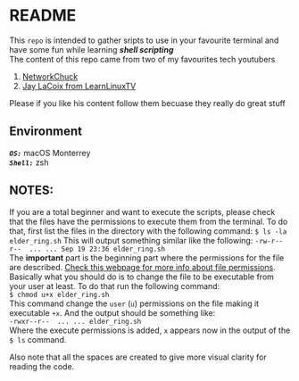 # README  
This `repo` is intended to gather sripts to use in your favourite terminal and have some fun while learning ***shell scripting***  
The content of this repo came from two of my favourites tech youtubers
1. [NetworkChuck](https://www.youtube.com/c/NetworkChuck)
2. [Jay LaCoix from LearnLinuxTV](https://www.learnlinux.tv)

Please if you like his content follow them becuase they really do great stuff    
  
## Environment  
***`OS:`*** macOS Monterrey  
***`Shell:`*** zsh  
## NOTES:  
If you are a total beginner and  want to execute the scripts, please check that the files have the permissions to execute them from the terminal. To do that, first list the files in the directory with the following command:
`$ ls -la elder_ring.sh` 
This will output something similar like the following:
`-rw-r--r--  ... ... Sep 19 23:36 elder_ring.sh`  
The **important** part is the beginning part where the permissions for the file are described. [Check this webpage for more info about file permissions](https://kb.iu.edu/d/abdb). Basically what you should do is to change the file to be executable from your user at least. To do that run the following command:  
`$ chmod u+x elder_ring.sh`  
This command change the `user` (`u`) permissions on the file making it executable `+x`. And the output should be something like:  
`-rwxr--r--  ... ... elder_ring.sh`  
Where the execute permissions is added, `x` appears now in the output of the `$ ls` command.  
  
Also note that all the spaces are created to give more visual clarity for reading the code.